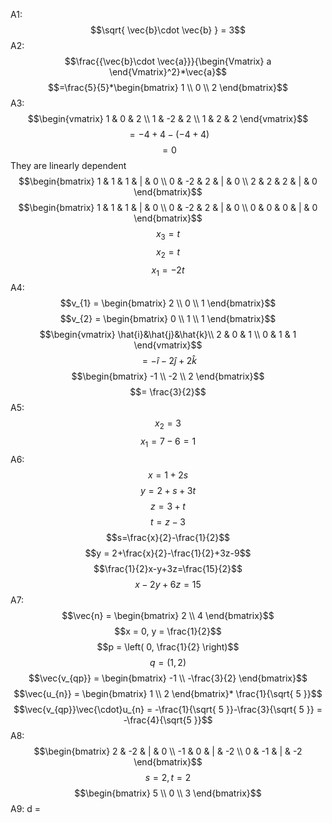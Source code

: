 A1:
$$\sqrt{ \vec{b}\cdot \vec{b} } = 3$$
A2:
$$\frac{{\vec{b}\cdot \vec{a}}}{\begin{Vmatrix}
a
\end{Vmatrix}^2}*\vec{a}$$
$$=\frac{5}{5}*\begin{bmatrix}
1 \\
0 \\
2
\end{bmatrix}$$
A3:
$$\begin{vmatrix}
1 & 0 & 2 \\
1 & -2 & 2 \\
1 & 2 & 2
\end{vmatrix}$$
$$= -4+4-(-4+4)$$
$$=0$$
They are linearly dependent
$$\begin{bmatrix}
1 & 1 & 1 & | & 0 \\
0 & -2 & 2 & | & 0 \\
2 & 2 & 2 & | & 0
\end{bmatrix}$$
$$\begin{bmatrix}
1 & 1 & 1 & | & 0 \\
0 & -2 & 2 & | & 0 \\
0 & 0 & 0 & | & 0
\end{bmatrix}$$
$$x_{3}= t$$
$$x_{2} = t$$
$$x_{1} = -2t$$
A4:
$$v_{1} = \begin{bmatrix}
2 \\
0 \\
1
\end{bmatrix}$$
$$v_{2} = \begin{bmatrix}
0 \\
1 \\
1
\end{bmatrix}$$
$$\begin{vmatrix}
\hat{i}&\hat{j}&\hat{k}\\
2 & 0 & 1 \\
0 & 1 & 1
\end{vmatrix}$$
$$= -\hat{i}-2\hat{j}+2\hat{k}$$
$$\begin{bmatrix}
-1 \\
-2 \\
2
\end{bmatrix}$$
$$= \frac{3}{2}$$
A5:
$$x_{2} = 3$$
$$x_{1} = 7-6 = 1$$
A6:
$$x=1+2s$$
$$y = 2+s+3t$$
$$z = 3+t$$
$$t = z-3$$
$$s=\frac{x}{2}-\frac{1}{2}$$
$$y = 2+\frac{x}{2}-\frac{1}{2}+3z-9$$
$$\frac{1}{2}x-y+3z=\frac{15}{2}$$
$$x-2y+6z=15$$
A7:
$$\vec{n} = \begin{bmatrix}
2 \\
4
\end{bmatrix}$$
$$x = 0, y = \frac{1}{2}$$
$$p = \left( 0, \frac{1}{2} \right)$$
$$q = (1,2)$$
$$\vec{v_{qp}} = \begin{bmatrix}
-1 \\
-\frac{3}{2}
\end{bmatrix}$$
$$\vec{u_{n}} = \begin{bmatrix}
1 \\
2
\end{bmatrix}* \frac{1}{\sqrt{ 5 }}$$
$$\vec{v_{qp}}\vec{\cdot}u_{n} = -\frac{1}{\sqrt{ 5 }}-\frac{3}{\sqrt{ 5 }} = -\frac{4}{\sqrt{5  }}$$
A8:
$$\begin{bmatrix}
2 & -2 & | & 0 \\
-1 & 0 & | & -2 \\
0 & -1 & | & -2
\end{bmatrix}$$
$$s = 2, t = 2$$
$$\begin{bmatrix}
5 \\
0 \\
3
\end{bmatrix}$$
A9:
d = 